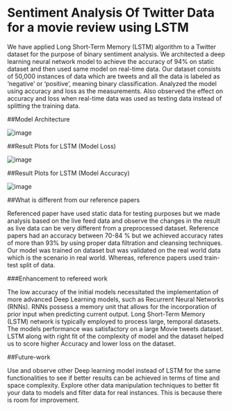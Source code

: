 # Sentiment Analysis Of Twitter Data for a movie review using LSTM


We have applied Long Short-Term Memory (LSTM) algorithm to a Twitter dataset for the purpose of binary sentiment analysis.
We architected a deep learning neural network model to achieve the accuracy of 94% on static dataset and then used same model on real-time data.
Our dataset consists of 50,000 instances of data which are tweets and all the data is labeled as ‘negative’ or ‘positive’, meaning binary classification.
Analyzed the model using accuracy and loss as the measurements. Also observed the effect on accuracy and loss when real-time data was used as testing data instead of splitting the training data.

##Model Architecture

![image](https://user-images.githubusercontent.com/41270424/235325728-3fdb1f6d-804d-4468-ad1f-7b3a8ae48c00.png)

##Result Plots for LSTM (Model Loss)

![image](https://user-images.githubusercontent.com/41270424/235325733-c483c921-6f16-44b4-ab6f-578e38533d69.png)

##Result Plots for LSTM (Model Accuracy)

![image](https://user-images.githubusercontent.com/41270424/235325747-15793e5f-7475-4a2c-8664-02dfd90f87e6.png)

##What is different from our reference papers

Referenced paper have used static data for testing purposes but we made analysis based on the live feed data and observe the changes in the result as live data can be very different from a preprocessed dataset. 
Reference papers had an accuracy between 70-84 % but we achieved accuracy rates of more than 93% by using proper data filtration and cleansing techniques.
Our model was trained on dataset but was validated on the real world data which is the scenario in real world. Whereas, reference papers used train-test split of data.

###Enhancement to refereed work

The low accuracy of the initial models necessitated the implementation of more    advanced Deep Learning models, such as Recurrent Neural Networks (RNNs). RNNs possess a memory unit that allows for the incorporation of prior input when predicting current output. Long Short-Term Memory (LSTM) network is typically employed to process large, temporal datasets. The models performance was satisfactory on a large Movie tweets dataset. LSTM along with right fit of the complexity of model and the dataset helped us to score higher Accuracy and lower loss on the dataset.

##Future-work

Use and observe other Deep learning model instead of LSTM for the same functionalities to see if better results can be achieved in terms of time and space complexity.
Explore other data manipulation techniques to better fit your data to models and filter data for real instances. This is because there is room for improvement.




